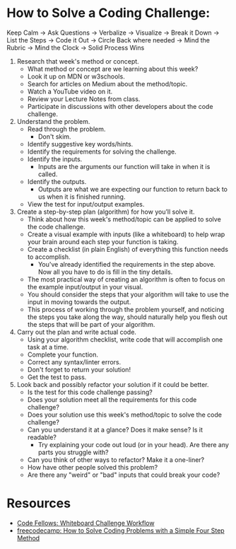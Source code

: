 # How to Solve a Coding Challenge:
Keep Calm -> Ask Questions -> Verbalize -> Visualize -> Break it Down -> List the Steps -> Code it Out -> Circle Back where needed -> Mind the Rubric -> Mind the Clock -> Solid Process Wins

1. Research that week's method or concept.
    * What method or concept are we learning about this week?
    * Look it up on MDN or w3schools.
    * Search for articles on Medium about the method/topic.
    * Watch a YouTube video on it.
    * Review your Lecture Notes from class.
    * Participate in discussions with other developers about the code challenge.
1. Understand the problem.
    * Read through the problem.
        * Don't skim.
    * Identify suggestive key words/hints.
    * Identify the requirements for solving the challenge.
    * Identify the inputs.
        * Inputs are the arguments our function will take in when it is called.
    * Identify the outputs.
        * Outputs are what we are expecting our function to return back to us when it is finished running.
    * View the test for input/output examples.
1. Create a step-by-step plan (algorithm) for how you’ll solve it.
    * Think about how this week's method/topic can be applied to solve the code challenge.
    * Create a visual example with inputs (like a whiteboard) to help wrap your brain around each step your function is taking.
    * Create a checklist (in plain English) of everything this function needs to accomplish.
        * You've already identified the requirements in the step above. Now all you have to do is fill in the tiny details.
    * The most practical way of creating an algorithm is often to focus on the example input/output in your visual.
    * You should consider the steps that your algorithm will take to use the input in moving towards the output.
    * This process of working through the problem yourself, and noticing the steps you take along the way, should naturally help you flesh out the steps that will be part of your algorithm.
1. Carry out the plan and write actual code.
    * Using your algorithm checklist, write code that will accomplish one task at a time.
    * Complete your function.
    * Correct any syntax/linter errors.
    * Don't forget to return your solution!
    * Get the test to pass.
1. Look back and possibly refactor your solution if it could be better.
    * Is the test for this code challenge passing?
    * Does your solution meet all the requirements for this code challenge?
    * Does your solution use this week's method/topic to solve the code challenge?
    * Can you understand it at a glance? Does it make sense? Is it readable?
        * Try explaining your code out loud (or in your head). Are there any parts you struggle with?
    * Can you think of other ways to refactor? Make it a one-liner?
    * How have other people solved this problem?
    * Are there any "weird" or "bad" inputs that could break your code?


# Resources
- [Code Fellows: Whiteboard Challenge Workflow](https://codefellows.github.io/common_curriculum/data_structures_and_algorithms/Whiteboard_Workflow.html)
- [freecodecamp: How to Solve Coding Problems with a Simple Four Step Method ](https://www.freecodecamp.org/news/how-to-solve-coding-problems/)
